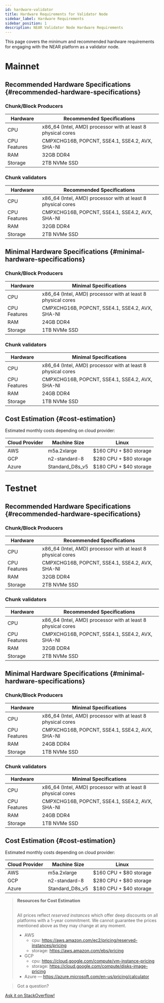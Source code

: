 ```yaml
---
id: hardware-validator
title: Hardware Requirements for Validator Node
sidebar_label: Hardware Requirements
sidebar_position: 1
description: NEAR Validator Node Hardware Requirements
---
```


This page covers the minimum and recommended hardware requirements for engaging with the NEAR platform as a validator node.

# Mainnet

## Recommended Hardware Specifications {#recommended-hardware-specifications}

### Chunk/Block Producers

| Hardware       | Recommended Specifications                                   |
| -------------- |--------------------------------------------------------------|
| CPU            | x86_64 (Intel, AMD) processor with at least 8 physical cores |
| CPU Features   | CMPXCHG16B, POPCNT, SSE4.1, SSE4.2, AVX, SHA-NI              |
| RAM            | 32GB DDR4                                                    |
| Storage        | 2TB NVMe SSD                                                 |

### Chunk validators

| Hardware       | Recommended Specifications                                   |
| -------------- |--------------------------------------------------------------|
| CPU            | x86_64 (Intel, AMD) processor with at least 8 physical cores |
| CPU Features   | CMPXCHG16B, POPCNT, SSE4.1, SSE4.2, AVX, SHA-NI              |
| RAM            | 32GB DDR4                                                    |
| Storage        | 2TB NVMe SSD                                                 |

## Minimal Hardware Specifications {#minimal-hardware-specifications}

### Chunk/Block Producers

| Hardware       | Minimal Specifications                                       |
| -------------- |--------------------------------------------------------------|
| CPU            | x86_64 (Intel, AMD) processor with at least 8 physical cores |
| CPU Features   | CMPXCHG16B, POPCNT, SSE4.1, SSE4.2, AVX, SHA-NI              |
| RAM            | 24GB DDR4                                                    |
| Storage        | 1TB NVMe SSD                                                 |

### Chunk validators

| Hardware       | Minimal Specifications                                       |
| -------------- |--------------------------------------------------------------|
| CPU            | x86_64 (Intel, AMD) processor with at least 8 physical cores |
| CPU Features   | CMPXCHG16B, POPCNT, SSE4.1, SSE4.2, AVX, SHA-NI              |
| RAM            | 24GB DDR4                                                    |
| Storage        | 1TB NVMe SSD                                                 |

## Cost Estimation {#cost-estimation}

Estimated monthly costs depending on cloud provider:

| Cloud Provider | Machine Size     | Linux                  |
| -------------- |------------------|------------------------|
| AWS            | m5a.2xlarge      | $160 CPU + $80 storage |
| GCP            | n2-standard-8    | $280 CPU + $80 storage |
| Azure          | Standard_D8s_v5  | $180 CPU + $40 storage |

# Testnet

## Recommended Hardware Specifications {#recommended-hardware-specifications}

### Chunk/Block Producers

| Hardware       | Recommended Specifications                                   |
| -------------- |--------------------------------------------------------------|
| CPU            | x86_64 (Intel, AMD) processor with at least 8 physical cores |
| CPU Features   | CMPXCHG16B, POPCNT, SSE4.1, SSE4.2, AVX, SHA-NI              |
| RAM            | 32GB DDR4                                                    |
| Storage        | 2TB NVMe SSD                                                 |

### Chunk validators

| Hardware       | Recommended Specifications                                   |
| -------------- |--------------------------------------------------------------|
| CPU            | x86_64 (Intel, AMD) processor with at least 8 physical cores |
| CPU Features   | CMPXCHG16B, POPCNT, SSE4.1, SSE4.2, AVX, SHA-NI              |
| RAM            | 32GB DDR4                                                    |
| Storage        | 2TB NVMe SSD                                                 |

## Minimal Hardware Specifications {#minimal-hardware-specifications}

### Chunk/Block Producers

| Hardware       | Minimal Specifications                                       |
| -------------- |--------------------------------------------------------------|
| CPU            | x86_64 (Intel, AMD) processor with at least 8 physical cores |
| CPU Features   | CMPXCHG16B, POPCNT, SSE4.1, SSE4.2, AVX, SHA-NI              |
| RAM            | 24GB DDR4                                                    |
| Storage        | 1TB NVMe SSD                                                 |

### Chunk validators

| Hardware       | Minimal Specifications                                       |
| -------------- |--------------------------------------------------------------|
| CPU            | x86_64 (Intel, AMD) processor with at least 8 physical cores |
| CPU Features   | CMPXCHG16B, POPCNT, SSE4.1, SSE4.2, AVX, SHA-NI              |
| RAM            | 24GB DDR4                                                    |
| Storage        | 1TB NVMe SSD                                                 |

## Cost Estimation {#cost-estimation}

Estimated monthly costs depending on cloud provider:

| Cloud Provider | Machine Size     | Linux                  |
| -------------- |------------------|------------------------|
| AWS            | m5a.2xlarge      | $160 CPU + $80 storage |
| GCP            | n2-standard-8    | $280 CPU + $80 storage |
| Azure          | Standard_D8s_v5  | $180 CPU + $40 storage |

<blockquote class="info">
<strong>Resources for Cost Estimation</strong><br /><br />

All prices reflect *reserved instances* which offer deep discounts on all platforms with a 1-year commitment.
We cannot guarantee the prices mentioned above as they may change at any moment.

- AWS
  - cpu: https://aws.amazon.com/ec2/pricing/reserved-instances/pricing
  - storage: https://aws.amazon.com/ebs/pricing
- GCP
  - cpu: https://cloud.google.com/compute/vm-instance-pricing
  - storage: https://cloud.google.com/compute/disks-image-pricing
- Azure — https://azure.microsoft.com/en-us/pricing/calculator

</blockquote>

>Got a question?
<a href="https://stackoverflow.com/questions/tagged/nearprotocol">
  <h8>Ask it on StackOverflow!</h8></a>
